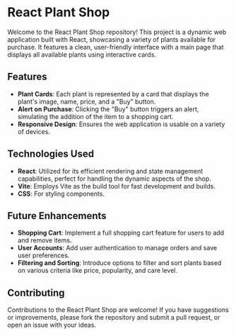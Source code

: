 # React Plant Shop

Welcome to the React Plant Shop repository! This project is a dynamic web application built with React, showcasing a variety of plants available for purchase. It features a clean, user-friendly interface with a main page that displays all available plants using interactive cards.

## Features

- **Plant Cards**: Each plant is represented by a card that displays the plant's image, name, price, and a "Buy" button.
- **Alert on Purchase**: Clicking the "Buy" button triggers an alert, simulating the addition of the item to a shopping cart.
- **Responsive Design**: Ensures the web application is usable on a variety of devices.

## Technologies Used

- **React**: Utilized for its efficient rendering and state management capabilities, perfect for handling the dynamic aspects of the shop.
- **Vite**: Employs Vite as the build tool for fast development and builds.
- **CSS**: For styling components.

## Future Enhancements

- **Shopping Cart**: Implement a full shopping cart feature for users to add and remove items.
- **User Accounts**: Add user authentication to manage orders and save user preferences.
- **Filtering and Sorting**: Introduce options to filter and sort plants based on various criteria like price, popularity, and care level.

## Contributing

Contributions to the React Plant Shop are welcome! If you have suggestions or improvements, please fork the repository and submit a pull request, or open an issue with your ideas.
